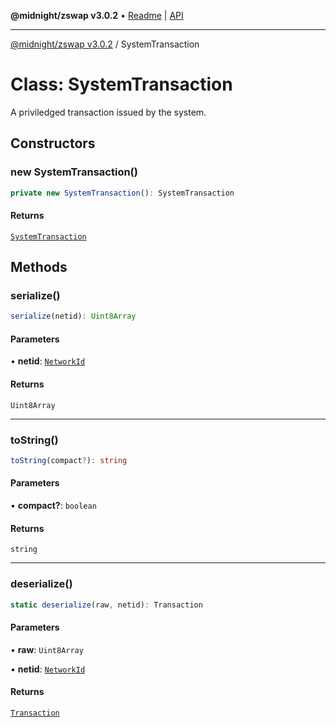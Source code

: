 **@midnight/zswap v3.0.2** • [Readme](../README.md) \| [API](../globals.md)

***

[@midnight/zswap v3.0.2](../README.md) / SystemTransaction

# Class: SystemTransaction

A priviledged transaction issued by the system.

## Constructors

### new SystemTransaction()

```ts
private new SystemTransaction(): SystemTransaction
```

#### Returns

[`SystemTransaction`](SystemTransaction.md)

## Methods

### serialize()

```ts
serialize(netid): Uint8Array
```

#### Parameters

• **netid**: [`NetworkId`](../enumerations/NetworkId.md)

#### Returns

`Uint8Array`

***

### toString()

```ts
toString(compact?): string
```

#### Parameters

• **compact?**: `boolean`

#### Returns

`string`

***

### deserialize()

```ts
static deserialize(raw, netid): Transaction
```

#### Parameters

• **raw**: `Uint8Array`

• **netid**: [`NetworkId`](../enumerations/NetworkId.md)

#### Returns

[`Transaction`](Transaction.md)

